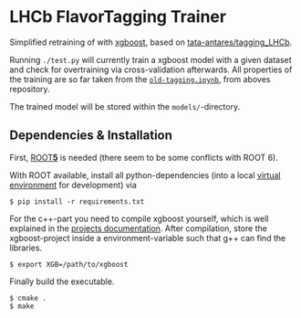 # LHCb FlavorTagging Trainer

Simplified retraining of with [xgboost](https://github.com/dmlc/xgboost), based
on [tata-antares/tagging_LHCb](https://github.com/tata-antares/tagging_LHCb).

Running `./test.py` will currently train a xgboost model with a given dataset
and check for overtraining via cross-validation afterwards.
All properties of the training are so far taken from the
[`old-tagging.ipynb`](https://github.com/tata-antares/tagging_LHCb/blob/master/old-tagging.ipynb),
from aboves repository.

The trained model will be stored within the `models/`-directory.

## Dependencies & Installation

First, [ROOT**5**](https://root.cern.ch/) is needed (there seem to be some
conflicts with ROOT 6).

With ROOT available, install all python-dependencies (into a local [virtual
environment](https://virtualenv.readthedocs.org/en/latest/) for development)
via

```
$ pip install -r requirements.txt
```

For the c++-part you need to compile xgboost yourself, which is well explained
in the [projects
documentation](http://xgboost.readthedocs.org/en/latest/build.html#build-the-shared-library).
After compilation, store the xgboost-project inside a environment-variable
such that g++ can find the libraries.
```
$ export XGB=/path/to/xgboost
```

Finally build the executable.
```
$ cmake .
$ make
```
